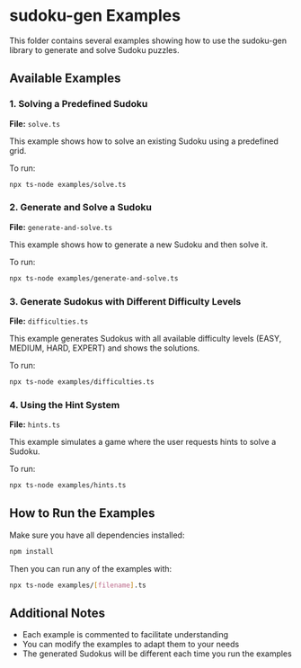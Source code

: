 # sudoku-gen Examples

This folder contains several examples showing how to use the sudoku-gen library to generate and solve Sudoku puzzles.

## Available Examples

### 1. Solving a Predefined Sudoku
**File:** `solve.ts`

This example shows how to solve an existing Sudoku using a predefined grid.

To run:
```bash
npx ts-node examples/solve.ts
```

### 2. Generate and Solve a Sudoku
**File:** `generate-and-solve.ts`

This example shows how to generate a new Sudoku and then solve it.

To run:
```bash
npx ts-node examples/generate-and-solve.ts
```

### 3. Generate Sudokus with Different Difficulty Levels
**File:** `difficulties.ts`

This example generates Sudokus with all available difficulty levels (EASY, MEDIUM, HARD, EXPERT) and shows the solutions.

To run:
```bash
npx ts-node examples/difficulties.ts
```

### 4. Using the Hint System
**File:** `hints.ts`

This example simulates a game where the user requests hints to solve a Sudoku.

To run:
```bash
npx ts-node examples/hints.ts
```

## How to Run the Examples

Make sure you have all dependencies installed:

```bash
npm install
```

Then you can run any of the examples with:

```bash
npx ts-node examples/[filename].ts
```

## Additional Notes

- Each example is commented to facilitate understanding
- You can modify the examples to adapt them to your needs
- The generated Sudokus will be different each time you run the examples 